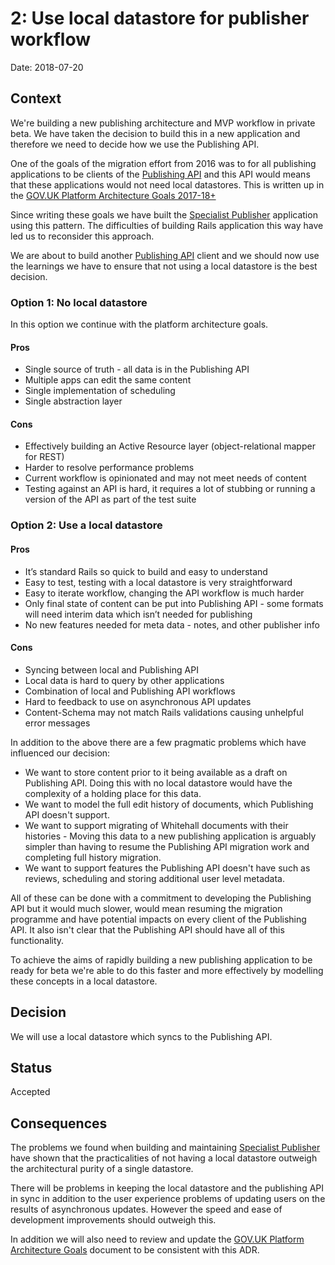 # 2: Use local datastore for publisher workflow

Date: 2018-07-20

## Context
We're building a new publishing architecture and MVP workflow in private beta. We have taken the decision to build this in a new application and therefore we need to decide how we use the Publishing API.

One of the goals of the migration effort from 2016 was to for all publishing applications to be clients of the [Publishing API] and this API would means that these applications would not need local datastores. This is written up in the [GOV.UK Platform Architecture Goals 2017-18+][goals]

Since writing these goals we have built the [Specialist Publisher] application using this pattern. The difficulties of building Rails application this way have led us to reconsider this approach.

We are about to build another [Publishing API] client and we should now use the learnings we have to ensure that not using a local datastore is the best decision.

### Option 1: No local datastore
In this option we continue with the platform architecture goals.

#### Pros
+ Single source of truth - all data is in the Publishing API
+ Multiple apps can edit the same content
+ Single implementation of scheduling
+ Single abstraction layer

#### Cons
- Effectively building an Active Resource layer (object-relational mapper for REST)
- Harder to resolve performance problems
- Current workflow is opinionated and may not meet needs of content
- Testing against an API is hard, it requires a lot of stubbing or running a version of the API as part of the test suite

### Option 2: Use a local datastore
#### Pros
+ It’s standard Rails so quick to build and easy to understand
+ Easy to test, testing with a local datastore is very straightforward
+ Easy to iterate workflow, changing the API workflow is much harder
+ Only final state of content can be put into Publishing API - some formats will need interim data which isn’t needed for publishing
+ No new features needed for meta data - notes, and other publisher info

#### Cons
- Syncing between local and Publishing API
- Local data is hard to query by other applications
- Combination of local and Publishing API workflows
- Hard to feedback to use on asynchronous API updates
- Content-Schema may not match Rails validations causing unhelpful error messages

In addition to the above there are a few pragmatic problems which have influenced our decision:

- We want to store content prior to it being available as a draft on Publishing API. Doing this with no local datastore would have the complexity of a holding place for this data.
- We want to model the full edit history of documents, which Publishing API doesn't support.
- We want to support migrating of Whitehall documents with their histories - Moving this data to a new publishing application is arguably simpler than having to resume the Publishing API migration work and completing full history migration.
- We want to support features the Publishing API doesn't have such as reviews, scheduling and storing additional user level metadata.

All of these can be done with a commitment to developing the Publishing API but it would much slower, would mean resuming the migration programme and have potential impacts on every client of the Publishing API. It also isn't clear that the Publishing API should have all of this functionality.

To achieve the aims of rapidly building a new publishing application to be ready for beta we're able to do this faster and more effectively by modelling these concepts in a local datastore.

## Decision
We will use a local datastore which syncs to the Publishing API.

## Status
Accepted

## Consequences
The problems we found when building and maintaining [Specialist Publisher] have shown that the practicalities of not having a local datastore outweigh the architectural purity of a single datastore.

There will be problems in keeping the local datastore and the publishing API in sync in addition to the user experience problems of updating users on the results of asynchronous updates. However the speed and ease of development improvements should outweigh this.

In addition we will also need to review and update the [GOV.UK Platform Architecture Goals][goals] document to be consistent with this ADR.

[Publishing API]: https://docs.publishing.service.gov.uk/apps/publishing-api.html
[Specialist Publisher]: https://docs.publishing.service.gov.uk/apps/specialist-publisher.html
[goals]: https://docs.google.com/document/d/1Oft4akc6dZfhhOjosNPbFpcLUOUjz7YG7QPcVZi8hww/edit#heading=h.5uytjxbfoe58
